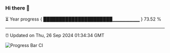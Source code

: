 ### Hi there 👋

⏳ Year progress { ██████████████████████▁▁▁▁▁▁▁▁ } 73.52 %

---

⏰ Updated on Thu, 26 Sep 2024 01:34:34 GMT

![Progress Bar CI](https://github.com/liununu/liununu/workflows/Progress%20Bar%20CI/badge.svg)
